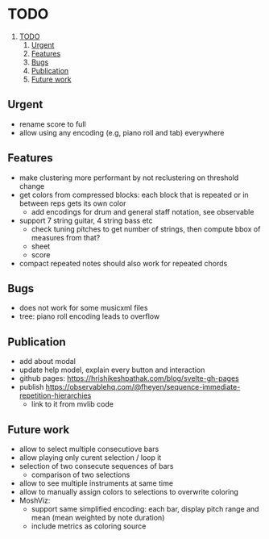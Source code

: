# TODO

1. [TODO](#todo)
   1. [Urgent](#urgent)
   2. [Features](#features)
   3. [Bugs](#bugs)
   4. [Publication](#publication)
   5. [Future work](#future-work)

## Urgent

- rename score to full
- allow using any encoding (e.g, piano roll and tab) everywhere

## Features

- make clustering more performant by not reclustering on threshold change
- get colors from compressed blocks: each block that is repeated or in between reps gets its own color
  - add encodings for drum and general staff notation, see observable
- support 7 string guitar, 4 string bass etc
  - check tuning pitches to get number of strings, then compute bbox of measures from that?
  - sheet
  - score
- compact repeated notes should also work for repeated chords

## Bugs

- does not work for some musicxml files
- tree: piano roll encoding leads to overflow

## Publication

- add about modal
- update help model, explain every button and interaction
- github pages: https://hrishikeshpathak.com/blog/svelte-gh-pages
- publish https://observablehq.com/@fheyen/sequence-immediate-repetition-hierarchies
  - link to it from mvlib code

## Future work

- allow to select multiple consecutiove bars
- allow playing only curent selection / loop it
- selection of two consecute sequences of bars
  - comparison of two selections
- allow to see multiple instruments at same time
- allow to manually assign colors to selections to overwrite coloring
- MoshViz:
  - support same simplified encoding: each bar, display pitch range and mean (mean weighted by note duration)
  - include metrics as coloring source
